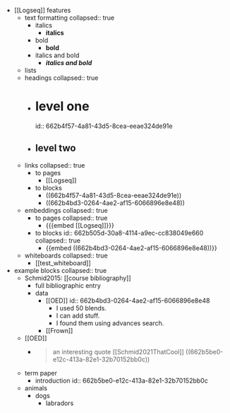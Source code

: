 - [[Logseq]] features
	- text formatting
	  collapsed:: true
		- italics
			- **italics**
		- bold
			- **bold**
		- italics and bold
			- ***italics and bold***
	- lists
	- headings
	  collapsed:: true
		- # level one
		  id:: 662b4f57-4a81-43d5-8cea-eeae324de91e
		- ## level two
	- links
	  collapsed:: true
		- to pages
			- [[Logseq]]
		- to blocks
			- ((662b4f57-4a81-43d5-8cea-eeae324de91e))
			- ((662b4bd3-0264-4ae2-af15-6066896e8e48))
	- embeddings
	  collapsed:: true
		- to pages
		  collapsed:: true
			- {{{embed [[Logseq]]}}}
		- to blocks
		  id:: 662b505d-30a8-4114-a9ec-cc838049e660
		  collapsed:: true
			- {{embed ((662b4bd3-0264-4ae2-af15-6066896e8e48))}}
	- whiteboards
	  collapsed:: true
		- [[test_whiteboard]]
- example blocks
  collapsed:: true
	- Schmid2015: [[course bibliography]]
		- full bibliographic entry
		- data
			- [[OED]]
			  id:: 662b4bd3-0264-4ae2-af15-6066896e8e48
				- I used 50 blends.
				- I can add stuff.
				- I found them using advances search.
			- [[Frown]]
	- [[OED]]
		- > an interesting quote
		  [[Schmid2021ThatCool]]
		  ((662b5be0-e12c-413a-82e1-32b70152bb0c))
	- term paper
		- introduction
		  id:: 662b5be0-e12c-413a-82e1-32b70152bb0c
	- animals
		- dogs
			- labradors